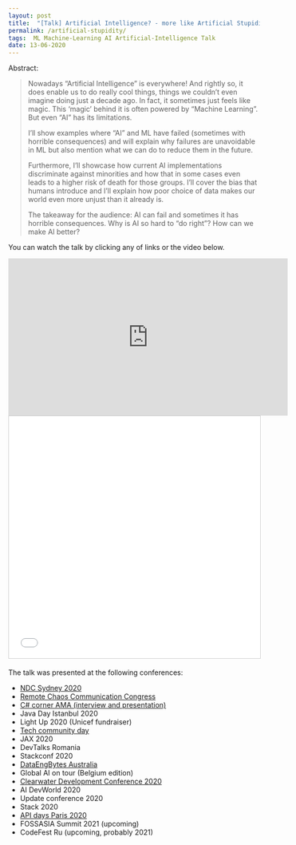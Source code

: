 ```yaml
---
layout: post
title:  "[Talk] Artificial Intelligence? - more like Artificial Stupidity!"
permalink: /artificial-stupidity/
tags:  ML Machine-Learning AI Artificial-Intelligence Talk
date: 13-06-2020
---
```


Abstract:
>Nowadays “Artificial Intelligence” is everywhere! And rightly so, it does enable us to do really cool things, things we couldn’t even imagine doing just a decade ago. In fact, it sometimes just feels like magic. This ‘magic’ behind it is often powered by “Machine Learning”. But even “AI” has its limitations.
>
> I’ll show examples where “AI” and ML have failed (sometimes with horrible consequences) and will explain why failures are unavoidable in ML but also mention what we can do to reduce them in the future.
>
> Furthermore, I’ll showcase how current AI implementations discriminate against minorities and how that in some cases even leads to a higher risk of death for those groups. I’ll cover the bias that humans introduce and I’ll explain how poor choice of data makes our world even more unjust than it already is.
>
> The takeaway for the audience: AI can fail and sometimes it has horrible consequences. Why is AI so hard to “do right”? How can we make AI better?

You can watch the talk by clicking any of links or the video below.

<iframe width="560" height="315" src="https://www.youtube.com/embed/cuAR8KKqf04" frameborder="0" allow="accelerometer; autoplay; clipboard-write; encrypted-media; gyroscope; picture-in-picture" allowfullscreen></iframe>

<iframe src="//www.slideshare.net/slideshow/embed_code/key/wPdZIlNCc1IJUj" width="595" height="485" frameborder="0" marginwidth="0" marginheight="0" scrolling="no" style="border:1px solid #CCC; border-width:1px; margin-bottom:5px; max-width: 100%;" allowfullscreen> </iframe>


The talk was presented at the following conferences:
- [NDC Sydney 2020](https://www.youtube.com/watch?v=rJC2VXftAWc)
- [Remote Chaos Communication Congress](https://www.youtube.com/embed/cuAR8KKqf04)
- [C# corner AMA (interview and presentation)](https://www.youtube.com/watch?v=jv7LoFVpxdo)
- Java Day Istanbul 2020
- Light Up 2020 (Unicef fundraiser)
- [Tech community day](https://www.youtube.com/watch?v=baDxQxPvkSg)
- JAX 2020
- DevTalks Romania
- Stackconf 2020
- [DataEngBytes Australia](https://www.youtube.com/watch?v=oO_u8j494Vg)
- Global AI on tour (Belgium edition)
- [Clearwater Development Conference 2020](https://www.youtube.com/watch?v=3hI0z4eqbFY)
- AI DevWorld 2020
- Update conference 2020
- Stack 2020
- [API days Paris 2020](https://www.youtube.com/watch?v=f2gQAAiT-Xo)
- FOSSASIA Summit 2021 (upcoming)
- CodeFest Ru (upcoming, probably 2021)
